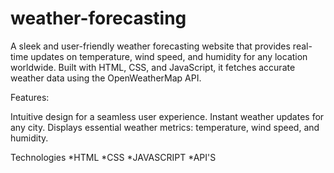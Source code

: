 # weather-forecasting
A sleek and user-friendly weather forecasting website that provides real-time updates on temperature, wind speed, and humidity for any location worldwide. Built with HTML, CSS, and JavaScript, it fetches accurate weather data using the OpenWeatherMap API.

Features:

Intuitive design for a seamless user experience.
Instant weather updates for any city.
Displays essential weather metrics: temperature, wind speed, and humidity.

Technologies
*HTML
*CSS
*JAVASCRIPT
*API'S
